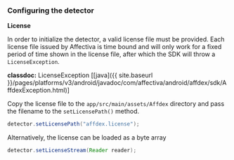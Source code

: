 ### Configuring the detector

**License**

In order to initialize the detector, a valid license file must be provided. Each license file issued by Affectiva is time bound and will only work for a fixed period of time shown in the license file, after which the SDK will throw a `LicenseException`.

**classdoc:** LicenseException [[java]({{ site.baseurl }}/pages/platforms/v3/android/javadoc/com/affectiva/android/affdex/sdk/AffdexException.html)]

Copy the license file to the ```app/src/main/assets/Affdex``` directory and pass the filename to the ```setLicensePath()``` method.

```java
detector.setLicensePath("affdex.license");
```

Alternatively, the license can be loaded as a byte array

```java
detector.setLicenseStream(Reader reader);
```
